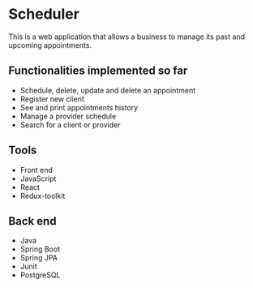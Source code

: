 # Scheduler
This is a web application that allows a business to manage its past and upcoming appointments.

## Functionalities implemented so far
- Schedule, delete, update and delete an appointment
- Register new client
- See and print appointments history
- Manage a provider schedule
- Search for a client or provider

## Tools
- Front end
- JavaScript
- React
- Redux-toolkit

## Back end
- Java
- Spring Boot
- Spring JPA
- Junit
- PostgreSQL
